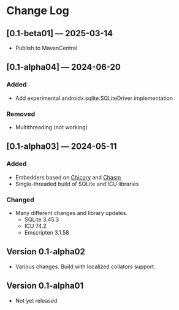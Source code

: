 # Change Log

## [0.1-beta01] — 2025-03-14

- Publish to MavenCentral

## [0.1-alpha04] — 2024-06-20

### Added

- Add experimental androidx.sqlite.SQLiteDriver implementation

### Removed

- Multithreading (not working)

## [0.1-alpha03] — 2024-05-11 

### Added

- Embedders based on [Chicory] and [Chasm]
- Single-threaded build of SQLite and ICU libraries

### Changed

- Many different changes and library updates.
  - SQLite 3.45.3
  - ICU 74.2
  - Emscripten 3.1.58

[Chicory]: https://github.com/dylibso/chicory
[Chasm]: https://github.com/CharlieTap/chasm

## Version 0.1-alpha02

- Various changes. Build with localized collators support.

## Version 0.1-alpha01

- Not yet released
